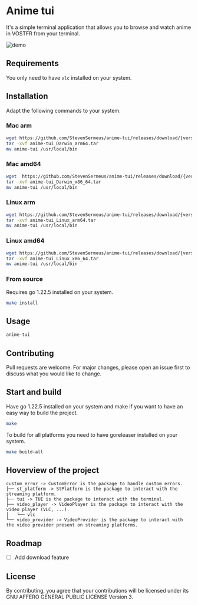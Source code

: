 # Anime tui

It's a simple terminal application that allows you to browse and watch anime in VOSTFR from your terminal.

![demo](.github/assets/demo.gif)

## Requirements

You only need to have `vlc` installed on your system.

## Installation

Adapt the following commands to your system.

### Mac arm

```bash
wget https://github.com/StevenSermeus/anime-tui/releases/download/{version}/anime-tui_Darwin_arm64.tar.gz
tar -xvf anime-tui_Darwin_arm64.tar
mv anime-tui /usr/local/bin
```

### Mac amd64

```bash
wget  https://github.com/StevenSermeus/anime-tui/releases/download/{version}/anime-tui_Darwin_x86_64.tar.gz
tar -xvf anime-tui_Darwin_x86_64.tar
mv anime-tui /usr/local/bin
```

### Linux arm

```bash
wget https://github.com/StevenSermeus/anime-tui/releases/download/{version}/anime-tui_Linux_arm64.tar.gz
tar -xvf anime-tui_Linux_arm64.tar
mv anime-tui /usr/local/bin
```

### Linux amd64

```bash
wget https://github.com/StevenSermeus/anime-tui/releases/download/{version}/anime-tui_Linux_x86_64.tar.gz
tar -xvf anime-tui_Linux_x86_64.tar
mv anime-tui /usr/local/bin
```

### From source

Requires go 1.22.5 installed on your system.

```bash
make install
```

## Usage

```bash
anime-tui
```

## Contributing

Pull requests are welcome. For major changes, please open an issue first to discuss what you would like to change.

## Start and build

Have go 1.22.5 installed on your system and make if you want to have an easy way to build the project.

```bash
make
```

To build for all platforms you need to have goreleaser installed on your system.

```bash
make build-all
```

## Hoverview of the project

```
custom_error -> CustomError is the package to handle custom errors.
├── st_platform -> StPlatform is the package to interact with the streaming platform.
├── tui -> TUI is the package to interact with the terminal.
├── video_player -> VideoPlayer is the package to interact with the video player (VLC, ...).
│   └── vlc
└── video_provider -> VideoProvider is the package to interact with the video provider present on streaming platforms.
```

## Roadmap

- [ ] Add download feature

## License

By contributing, you agree that your contributions will be licensed under its GNU AFFERO GENERAL PUBLIC LICENSE Version 3.
